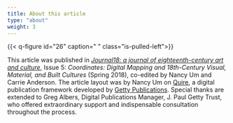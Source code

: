 ```yaml
---
title: About this article
type: "about"
weight: 3
---
```


{{< q-figure id="26" caption=" " class="is-pulled-left">}}

This article was published in [*Journal18: a journal of eighteenth-century art and culture*](http://www.journal18.org), Issue 5: *Coordinates: Digital Mapping and 18th-Century Visual, Material, and Built Cultures* (Spring 2018), co-edited by Nancy Um and Carrie Anderson. The article layout was by Nancy Um on [Quire](http://www.getty.edu/publications/digital/platforms-tools.html), a digital publication framework developed by [Getty Publications](http://www.getty.edu/publications/digital/index.html). Special thanks are extended to Greg Albers, Digital Publications Manager, J. Paul Getty Trust, who offered extraordinary support and indispensable consultation throughout the process.
